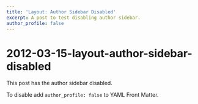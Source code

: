 ```yaml
---
title: 'Layout: Author Sidebar Disabled'
excerpt: A post to test disabling author sidebar.
author_profile: false
---
```


# 2012-03-15-layout-author-sidebar-disabled

This post has the author sidebar disabled.

To disable add `author_profile: false` to YAML Front Matter.

